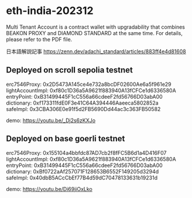# eth-india-202312
Multi Tenant Account is a contract wallet with upgradability that combines BEAKON PROXY and DIAMOND STANDARD at the same time.
For details, please refer to the PDF file.

日本語解説記事
https://zenn.dev/adachi_standard/articles/883ff4e4d81608

## Deployed on scroll sepolia testnet
erc7546Proxy: 0x2D5473A145ce4e732a8bcDF02600Ae6a5f961e29  
lightAccountImpl: 0xf80c1D36a5A9621f883940A13fCFCe1d6336580A  
entryPoint: 0xB31499445F1cC556a66cdeeF2fd56766D03abA00  
dictionary: 0xf173311fdE0F3e41C64A394446Aaeeca5802852a  
safeImpl: 0x3CBA306E0e91f5d2FB5690Dd44ac3c363FB50582  

demo: https://youtu.be/_Dj2s6zKXJo

## Deployed on base goerli testnet
erc7546Proxy: 0x155104a4bbfdc87AD7cb2f8fFC5B6d1a4D416F07  
lightAccountImpl: 0xf80c1D36a5A9621f883940A13fCFCe1d6336580A  
entryPoint: 0xB31499445F1cC556a66cdeeF2fd56766D03abA00  
dictionary: 0xBf0722aAf257071F128653B6552F149205d3294d  
safeImpl: 0x40dbB5ACcCbEf77B4d59dC70478133631b19231d  

demo: https://youtu.be/Di69jiOxLko
